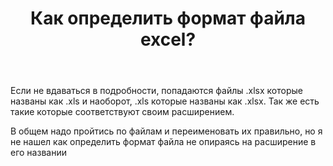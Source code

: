 ﻿---
title: "Как определить формат файла excel?"
se.owner.user_id: 8519
se.owner.display_name: "Fangog"
se.owner.link: "https://ru.stackoverflow.com/users/8519/fangog"
se.link: "https://ru.stackoverflow.com/questions/1005799/%d0%9a%d0%b0%d0%ba-%d0%be%d0%bf%d1%80%d0%b5%d0%b4%d0%b5%d0%bb%d0%b8%d1%82%d1%8c-%d1%84%d0%be%d1%80%d0%bc%d0%b0%d1%82-%d1%84%d0%b0%d0%b9%d0%bb%d0%b0-excel"
se.question_id: 1005799
se.post_type: question
se.score: 2
---
<p>Если не вдаваться в подробности, попадаются файлы .xlsx которые названы как .xls и наоборот, .xls которые названы как .xlsx.
Так же есть такие которые соответствуют своим расширением.</p>

<p>В общем надо пройтись по файлам и переименовать их правильно, но я не нашел как определить формат файла не опираясь на расширение в его названии</p>
